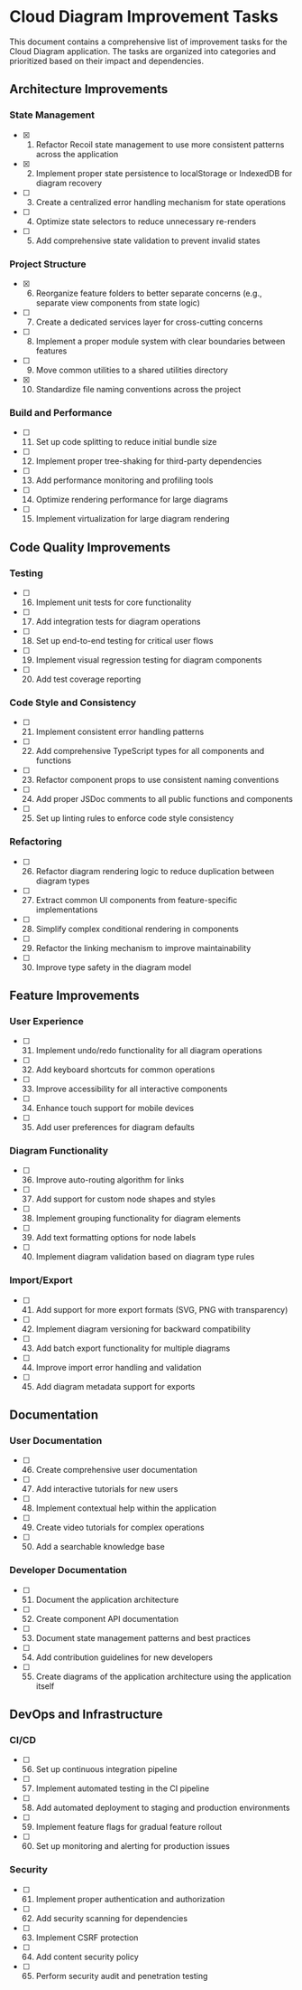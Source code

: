 # Cloud Diagram Improvement Tasks

This document contains a comprehensive list of improvement tasks for the Cloud Diagram application. The tasks are organized into categories and prioritized based on their impact and dependencies.

## Architecture Improvements

### State Management
- [X] 1. Refactor Recoil state management to use more consistent patterns across the application
- [X] 2. Implement proper state persistence to localStorage or IndexedDB for diagram recovery
- [ ] 3. Create a centralized error handling mechanism for state operations
- [ ] 4. Optimize state selectors to reduce unnecessary re-renders
- [ ] 5. Add comprehensive state validation to prevent invalid states

### Project Structure
- [X] 6. Reorganize feature folders to better separate concerns (e.g., separate view components from state logic)
- [ ] 7. Create a dedicated services layer for cross-cutting concerns
- [ ] 8. Implement a proper module system with clear boundaries between features
- [ ] 9. Move common utilities to a shared utilities directory
- [X] 10. Standardize file naming conventions across the project

### Build and Performance
- [ ] 11. Set up code splitting to reduce initial bundle size
- [ ] 12. Implement proper tree-shaking for third-party dependencies
- [ ] 13. Add performance monitoring and profiling tools
- [ ] 14. Optimize rendering performance for large diagrams
- [ ] 15. Implement virtualization for large diagram rendering

## Code Quality Improvements

### Testing
- [ ] 16. Implement unit tests for core functionality
- [ ] 17. Add integration tests for diagram operations
- [ ] 18. Set up end-to-end testing for critical user flows
- [ ] 19. Implement visual regression testing for diagram components
- [ ] 20. Add test coverage reporting

### Code Style and Consistency
- [ ] 21. Implement consistent error handling patterns
- [ ] 22. Add comprehensive TypeScript types for all components and functions
- [ ] 23. Refactor component props to use consistent naming conventions
- [ ] 24. Add proper JSDoc comments to all public functions and components
- [ ] 25. Set up linting rules to enforce code style consistency

### Refactoring
- [ ] 26. Refactor diagram rendering logic to reduce duplication between diagram types
- [ ] 27. Extract common UI components from feature-specific implementations
- [ ] 28. Simplify complex conditional rendering in components
- [ ] 29. Refactor the linking mechanism to improve maintainability
- [ ] 30. Improve type safety in the diagram model

## Feature Improvements

### User Experience
- [ ] 31. Implement undo/redo functionality for all diagram operations
- [ ] 32. Add keyboard shortcuts for common operations
- [ ] 33. Improve accessibility for all interactive components
- [ ] 34. Enhance touch support for mobile devices
- [ ] 35. Add user preferences for diagram defaults

### Diagram Functionality
- [ ] 36. Improve auto-routing algorithm for links
- [ ] 37. Add support for custom node shapes and styles
- [ ] 38. Implement grouping functionality for diagram elements
- [ ] 39. Add text formatting options for node labels
- [ ] 40. Implement diagram validation based on diagram type rules

### Import/Export
- [ ] 41. Add support for more export formats (SVG, PNG with transparency)
- [ ] 42. Implement diagram versioning for backward compatibility
- [ ] 43. Add batch export functionality for multiple diagrams
- [ ] 44. Improve import error handling and validation
- [ ] 45. Add diagram metadata support for exports

## Documentation

### User Documentation
- [ ] 46. Create comprehensive user documentation
- [ ] 47. Add interactive tutorials for new users
- [ ] 48. Implement contextual help within the application
- [ ] 49. Create video tutorials for complex operations
- [ ] 50. Add a searchable knowledge base

### Developer Documentation
- [ ] 51. Document the application architecture
- [ ] 52. Create component API documentation
- [ ] 53. Document state management patterns and best practices
- [ ] 54. Add contribution guidelines for new developers
- [ ] 55. Create diagrams of the application architecture using the application itself

## DevOps and Infrastructure

### CI/CD
- [ ] 56. Set up continuous integration pipeline
- [ ] 57. Implement automated testing in the CI pipeline
- [ ] 58. Add automated deployment to staging and production environments
- [ ] 59. Implement feature flags for gradual feature rollout
- [ ] 60. Set up monitoring and alerting for production issues

### Security
- [ ] 61. Implement proper authentication and authorization
- [ ] 62. Add security scanning for dependencies
- [ ] 63. Implement CSRF protection
- [ ] 64. Add content security policy
- [ ] 65. Perform security audit and penetration testing
